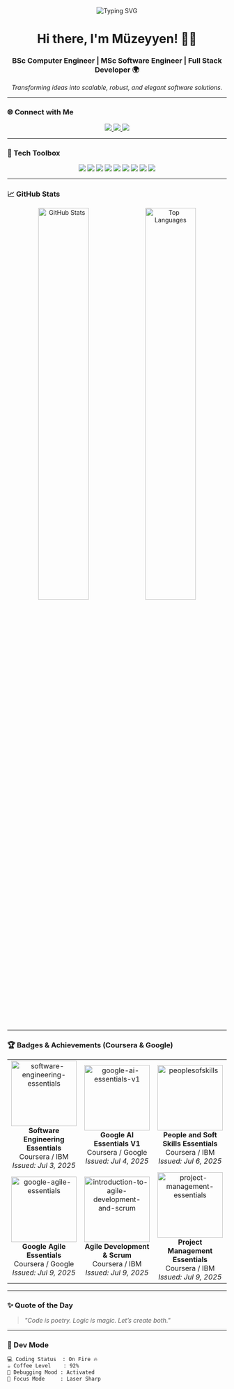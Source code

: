 <!-- 🌟 Personal Banner -->
<p align="center">
  <img src="https://readme-typing-svg.demolab.com?font=Fira+Code&size=35&pause=1000&color=2E86C1&center=true&width=1000&lines=Computer+Engineer+-+Full+Stack+Developer" alt="Typing SVG" />
</p>

<h1 align="center">Hi there, I'm Müzeyyen! 👩‍💻</h1>
<h3 align="center">BSc Computer Engineer | MSc Software Engineer | Full Stack Developer 🌍</h3>

<p align="center">
  <em>Transforming ideas into scalable, robust, and elegant software solutions.</em>
</p>

---

### 🌐 Connect with Me

<p align="center">
  <a href="https://www.linkedin.com/in/muzeyyenbutun/" target="_blank">
    <img src="https://img.shields.io/badge/LinkedIn-%230077B5.svg?&style=for-the-badge&logo=linkedin&logoColor=white" />
  </a>
  <a href="mailto:muzeyyenbutun9@gmail.com">
    <img src="https://img.shields.io/badge/Gmail-D14836?style=for-the-badge&logo=gmail&logoColor=white" />
  </a>
  <a href="https://github.com/muzeyyenbutun" target="_blank">
    <img src="https://img.shields.io/badge/GitHub-100000?style=for-the-badge&logo=github&logoColor=white" />
  </a>
</p>

---

### 🧰 Tech Toolbox

<p align="center">
  <img src="https://img.shields.io/badge/C%23-%23239120?style=for-the-badge&logo=c-sharp&logoColor=white" />
  <img src="https://img.shields.io/badge/ASP.NET-%2300599C?style=for-the-badge&logo=.net&logoColor=white" />
  <img src="https://img.shields.io/badge/MVC-%23616161?style=for-the-badge&logo=dotnet&logoColor=white" />
  <img src="https://img.shields.io/badge/Web%20Forms-%23616161?style=for-the-badge&logo=dotnet&logoColor=white" />
  <img src="https://img.shields.io/badge/ASP.NET%20Core-%230073C2?style=for-the-badge&logo=dotnet&logoColor=white" />
  <img src="https://img.shields.io/badge/ADO.NET-%23616161?style=for-the-badge&logo=database&logoColor=white" />
  <img src="https://img.shields.io/badge/Entity%20Framework-%238FBC8F?style=for-the-badge&logo=ef&logoColor=white" />
  <img src="https://img.shields.io/badge/MS%20SQL%20Server-%23CC2927?style=for-the-badge&logo=microsoft-sql-server&logoColor=white" />
  <img src="https://img.shields.io/badge/Oracle-%23F80000?style=for-the-badge&logo=oracle&logoColor=white" />
</p>

---

### 📈 GitHub Stats

<p align="center">
  <img src="https://github-readme-stats.vercel.app/api?username=muzeyyenbutun&show_icons=true&theme=rose_pine&include_all_commits=true&rank_icon=github" width="48%" alt="GitHub Stats" />
  <img src="https://github-readme-stats.vercel.app/api/top-langs/?username=muzeyyenbutun&layout=compact&theme=rose_pine&langs_count=8" width="48%" alt="Top Languages" />
</p>

---

### 🏆 Badges & Achievements (Coursera & Google)

<table align="center">
  <tr>
    <td align="center">
    <img width="150" height="150" alt="software-engineering-essentials" src="https://github.com/user-attachments/assets/4c8ec5f4-57c5-4a00-a84b-b10657993ee6" /><br/>
      <b>Software Engineering Essentials</b><br/>
      Coursera / IBM<br/>
      <i>Issued: Jul 3, 2025</i>
    </td>
    <td align="center">
      <img width="150" height="150" alt="google-ai-essentials-v1" src="https://github.com/user-attachments/assets/7d1e241b-a112-4a0a-8de9-8cd6746d0552" /><br/>
      <b>Google AI Essentials V1</b><br/>
      Coursera / Google<br/>
      <i>Issued: Jul 4, 2025</i>
    </td>
    <td align="center">
<img width="150" height="150" alt="peoplesofskills" src="https://github.com/user-attachments/assets/a037e937-c9ee-498c-95d8-75ed3868ca09" /> <br/>
      <b>People and Soft Skills Essentials</b><br/>
      Coursera / IBM<br/>
      <i>Issued: Jul 6, 2025</i>
    </td>
  </tr>
  <tr>
    <td align="center">
      <img width="150" height="150" alt="google-agile-essentials" src="https://github.com/user-attachments/assets/1cb79cf8-2236-40a6-bd3a-d7695d6ff3e7" /> <br/>
      <b>Google Agile Essentials</b><br/>
      Coursera / Google<br/>
      <i>Issued: Jul 9, 2025</i>
    </td>
    <td align="center">
  <img width="150" height="150" alt="introduction-to-agile-development-and-scrum" src="https://github.com/user-attachments/assets/752cacc6-a727-4086-8f3c-009f6be64692" /><br/>
      <b>Agile Development & Scrum</b><br/>
      Coursera / IBM<br/>
      <i>Issued: Jul 9, 2025</i>
    </td>
    <td align="center">
<img width="150" height="150" alt="project-management-essentials" src="https://github.com/user-attachments/assets/f8be594e-a96d-49c1-8cfe-c3486d9ebfd7" />
      <br/>
      <b>Project Management Essentials</b><br/>
      Coursera / IBM<br/>
      <i>Issued: Jul 9, 2025</i>
    </td>
  </tr>
</table>

---

### ✨ Quote of the Day

> _"Code is poetry. Logic is magic. Let’s create both."_

---

### 🧠 Dev Mode

```bash
💻 Coding Status  : On Fire 🔥
☕ Coffee Level    : 92%
🧩 Debugging Mood : Activated
🎯 Focus Mode     : Laser Sharp
